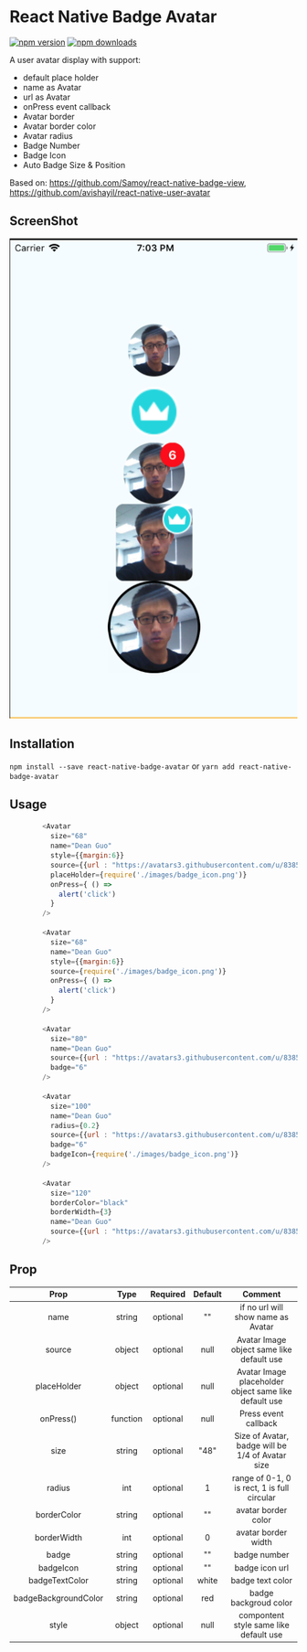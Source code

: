 # React Native Badge Avatar

[![npm version](https://img.shields.io/npm/v/react-native-badge-avatar.svg?style=flat-square)](https://www.npmjs.com/package/react-native-badge-avatar)
[![npm downloads](https://img.shields.io/npm/dm/react-native-badge-avatar.svg?style=flat-square)](https://www.npmjs.com/package/react-native-badge-avatar)

A user avatar display with support:
* default place holder
* name as Avatar
* url as Avatar
* onPress event callback
* Avatar border
* Avatar border color
* Avatar radius
* Badge Number
* Badge Icon
* Auto Badge Size & Position

Based on: https://github.com/Samoy/react-native-badge-view, https://github.com/avishayil/react-native-user-avatar

## ScreenShot
![](./ScreenShot.png)

## Installation

`npm install --save react-native-badge-avatar` or `yarn add react-native-badge-avatar`

## Usage

```js
        <Avatar
          size="68"
          name="Dean Guo"
          style={{margin:6}}
          source={{url : "https://avatars3.githubusercontent.com/u/8385255?s=460&v=4" }}
          placeHolder={require('./images/badge_icon.png')}
          onPress={ () => 
            alert('click')
          }
        />

        <Avatar
          size="68"
          name="Dean Guo"
          style={{margin:6}}
          source={require('./images/badge_icon.png')}
          onPress={ () => 
            alert('click')
          }
        />

        <Avatar
          size="80"
          name="Dean Guo"
          source={{url : "https://avatars3.githubusercontent.com/u/8385255?s=460&v=4" }}
          badge="6"
        />

        <Avatar
          size="100"
          name="Dean Guo"
          radius={0.2}
          source={{url : "https://avatars3.githubusercontent.com/u/8385255?s=460&v=4" }}
          badge="6"
          badgeIcon={require('./images/badge_icon.png')}
        />

        <Avatar
          size="120"
          borderColor="black"
          borderWidth={3}
          name="Dean Guo"
          source={{url : "https://avatars3.githubusercontent.com/u/8385255?s=460&v=4" }}
        />
```

## Prop
|Prop|Type|Required|Default|Comment|
|:----:|:---:|:---:|:---:|:----:|
|name|string|optional|""|if no url will show name as Avatar|
|source|object|optional|null|Avatar Image object same like default use|
|placeHolder|object|optional|null|Avatar Image placeholder object same like default use|
|onPress()|function|optional|null|Press event callback|
|size|string|optional|"48"|Size of Avatar, badge will be 1/4 of Avatar size|
|radius|int|optional|1| range of 0-1, 0 is rect, 1 is full circular|
|borderColor|string|optional|""|avatar border color|
|borderWidth|int|optional|0|avatar border width|
|badge|string|optional|""|badge number|
|badgeIcon|string|optional|""|badge icon url|
|badgeTextColor|string|optional|white|badge text color|
|badgeBackgroundColor|string|optional|red|badge backgroud color|
|style|object|optional|null|compontent style same like default use|

